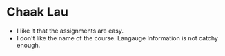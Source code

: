 # Chaak Lau

- I like it that the assignments are easy.
- I don't like the name of the course. Langauge Information is not catchy enough.